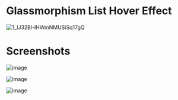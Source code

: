 # Glassmorphism List Hover Effect

![1_lJ32Bl-lHWmNMUSiSq17gQ](https://user-images.githubusercontent.com/72864817/171863780-16f7afb7-32a5-4547-a427-23c8a8ed0524.png)

# Screenshots

![image](https://user-images.githubusercontent.com/72864817/175239894-e9b40266-74a4-4e35-8731-0afaf45dfe5b.png)

![image](https://user-images.githubusercontent.com/72864817/175240192-16b62f78-9e79-43b0-b52b-d5cacafa466b.png)

![image](https://user-images.githubusercontent.com/72864817/175240300-9bc2d4d6-810f-46b3-a19d-72d8346a30aa.png)


